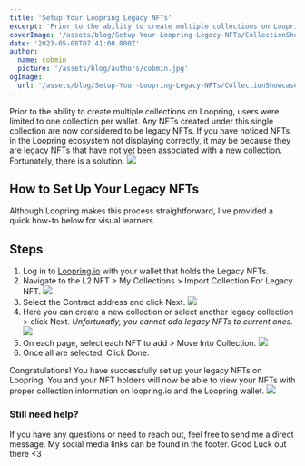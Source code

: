 ```yaml
---
title: 'Setup Your Loopring Legacy NFTs'
excerpt: 'Prior to the ability to create multiple collections on Loopring, users were limited to one collection per wallet. Any NFTs created under this single collection are now considered to be legacy NFTs. If you have noticed NFTs in the Loopring ecosystem not displaying correctly...'
coverImage: '/assets/blog/Setup-Your-Loopring-Legacy-NFTs/CollectionShowcase.jpg'
date: '2023-05-08T07:41:00.000Z'
author:
  name: cobmin
  picture: '/assets/blog/authors/cobmin.jpg'
ogImage:
  url: '/assets/blog/Setup-Your-Loopring-Legacy-NFTs/CollectionShowcase.jpg'
---
```


Prior to the ability to create multiple collections on Loopring, users were limited to one collection per wallet. Any NFTs created under this single collection are now considered to be legacy NFTs. If you have noticed NFTs in the Loopring ecosystem not displaying correctly, it may be because they are legacy NFTs that have not yet been associated with a new collection. Fortunately, there is a solution.
![](/assets/blog/Setup-Your-Loopring-Legacy-NFTs/LegacyCollections.jpg)

## How to Set Up Your Legacy NFTs

Although Loopring makes this process straightforward, I've provided a quick how-to below for visual learners.
## Steps

1. Log in to [Loopring.io](https://loopring.io) with your wallet that holds the Legacy NFTs.
2. Navigate to the L2 NFT > My Collections > Import Collection For Legacy NFT.
![](/assets/blog/Setup-Your-Loopring-Legacy-NFTs/GetToImport.jpg)
3. Select the Contract address and click Next.
![](/assets/blog/Setup-Your-Loopring-Legacy-NFTs/Next.jpg)
4. Here you can create a new collection or select another legacy collection > click Next. *Unfortunatly, you cannot add legacy NFTs to current ones.*
![](/assets/blog/Setup-Your-Loopring-Legacy-NFTs/SelectOrCreateCollection.jpg)
5. On each page, select each NFT to add > Move Into Collection.
![](/assets/blog/Setup-Your-Loopring-Legacy-NFTs/NftSelection.jpg)
6. Once all are selected, Click Done.

Congratulations! You have successfully set up your legacy NFTs on Loopring. You and your NFT holders will now be able to view your NFTs with proper collection information on loopring.io and the Loopring wallet. 
![](/assets/blog/Setup-Your-Loopring-Legacy-NFTs/SuccessLegacy.jpg)

### Still need help?

If you have any questions or need to reach out, feel free to send me a direct message. My social media links can be found in the footer. Good Luck out there <3 